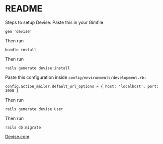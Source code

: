 # README

Steps to setup Devise:
Paste this in your Gimfile 

```
gem 'devise'
```
Then run
```
bundle install
```
Then run 
```
rails generate devise:install
```
Paste this configuration inside `config/environments/development.rb:`
```
config.action_mailer.default_url_options = { host: 'localhost', port: 3000 }
```
Then run 
```
rails generate devise User
```
Then run
```
rails db:migrate
```

[Devise.com](https://github.com/plataformatec/devise)